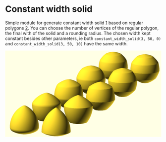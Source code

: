 # Constant width solid

Simple module for generate constant width solid [1] based on regular polygons
[2]. You can choose the number of vertices of the regular polygon, the final
with of the solid and a rounding radius. The chosen width kept constant besides
other parameters, ie both `constant_width_solid(3, 50, 0)` and
`constant_width_solid(3, 50, 10)` have the same width.

![constant with solids](sample.png)

[1]: https://en.wikipedia.org/wiki/Surface_of_constant_width
[2]: https://en.wikipedia.org/wiki/Reuleaux_triangle
